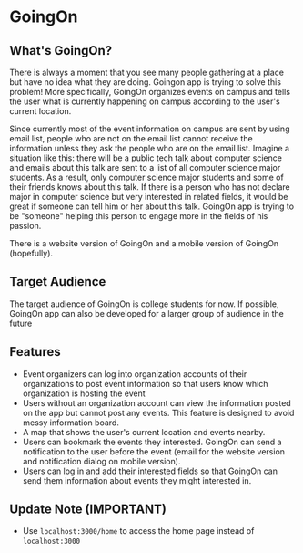 # GoingOn

## What's GoingOn?

There is always a moment that you see many people gathering at a place but have no idea what they are doing. Goingon app is trying to solve this problem! More specifically, GoingOn organizes events on campus and tells the user what is currently happening on campus according to the user's current location.  

Since currently most of the event information on campus are sent by using email list, people who are not on the email list cannot receive the information unless they ask the people who are on the email list. Imagine a situation like this: there will be a public tech talk about computer science and emails about this talk are sent to a list of all computer science major students. As a result, only computer science major students and some of their friends knows about this talk. If there is a person who has not declare major in computer science but very interested in related fields, it would be great if someone can tell him or her about this talk. GoingOn app is trying to be "someone" helping this person to engage more in the fields of his passion.

There is a website version of GoingOn and a mobile version of GoingOn (hopefully).

## Target Audience

The target audience of GoingOn is college students for now. If possible, GoingOn app can also be developed for a larger group of audience in the future

## Features

* Event organizers can log into organization accounts of their organizations to post event information so that users know which organization is hosting the event
* Users without an organization account can view the information posted on the app but cannot post any events. This feature is designed to avoid messy information board.
* A map that shows the user's current location and events nearby.
* Users can bookmark the events they interested. GoingOn can send a notification to the user before the event (email for the website version and notification dialog on mobile version).
* Users can log in and add their interested fields so that GoingOn can send them information about events they might interested in.

## Update Note (IMPORTANT)

* Use `localhost:3000/home` to access the home page instead of `localhost:3000`
